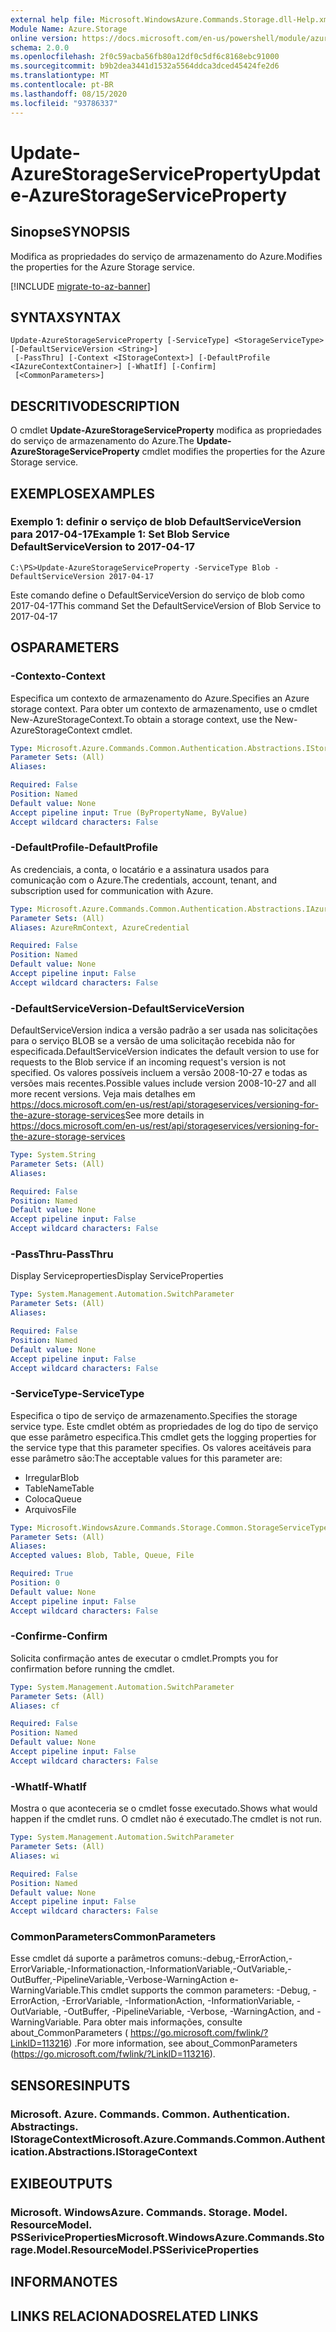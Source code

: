 ```yaml
---
external help file: Microsoft.WindowsAzure.Commands.Storage.dll-Help.xml
Module Name: Azure.Storage
online version: https://docs.microsoft.com/en-us/powershell/module/azure.storage/update-azurestorageserviceproperty
schema: 2.0.0
ms.openlocfilehash: 2f0c59acba56fb80a12df0c5df6c8168ebc91000
ms.sourcegitcommit: b9b2dea3441d1532a5564ddca3dced45424fe2d6
ms.translationtype: MT
ms.contentlocale: pt-BR
ms.lasthandoff: 08/15/2020
ms.locfileid: "93786337"
---
```

# <span data-ttu-id="169f4-101">Update-AzureStorageServiceProperty</span><span class="sxs-lookup"><span data-stu-id="169f4-101">Update-AzureStorageServiceProperty</span></span>

## <span data-ttu-id="169f4-102">Sinopse</span><span class="sxs-lookup"><span data-stu-id="169f4-102">SYNOPSIS</span></span>
<span data-ttu-id="169f4-103">Modifica as propriedades do serviço de armazenamento do Azure.</span><span class="sxs-lookup"><span data-stu-id="169f4-103">Modifies the properties for the Azure Storage service.</span></span>

[!INCLUDE [migrate-to-az-banner](../../includes/migrate-to-az-banner.md)]

## <span data-ttu-id="169f4-104">SYNTAX</span><span class="sxs-lookup"><span data-stu-id="169f4-104">SYNTAX</span></span>

```
Update-AzureStorageServiceProperty [-ServiceType] <StorageServiceType> [-DefaultServiceVersion <String>]
 [-PassThru] [-Context <IStorageContext>] [-DefaultProfile <IAzureContextContainer>] [-WhatIf] [-Confirm]
 [<CommonParameters>]
```

## <span data-ttu-id="169f4-105">DESCRITIVO</span><span class="sxs-lookup"><span data-stu-id="169f4-105">DESCRIPTION</span></span>
<span data-ttu-id="169f4-106">O cmdlet **Update-AzureStorageServiceProperty** modifica as propriedades do serviço de armazenamento do Azure.</span><span class="sxs-lookup"><span data-stu-id="169f4-106">The **Update-AzureStorageServiceProperty** cmdlet modifies the properties for the Azure Storage service.</span></span>

## <span data-ttu-id="169f4-107">EXEMPLOS</span><span class="sxs-lookup"><span data-stu-id="169f4-107">EXAMPLES</span></span>

### <span data-ttu-id="169f4-108">Exemplo 1: definir o serviço de blob DefaultServiceVersion para 2017-04-17</span><span class="sxs-lookup"><span data-stu-id="169f4-108">Example 1: Set Blob Service DefaultServiceVersion to 2017-04-17</span></span>
```
C:\PS>Update-AzureStorageServiceProperty -ServiceType Blob -DefaultServiceVersion 2017-04-17
```

<span data-ttu-id="169f4-109">Este comando define o DefaultServiceVersion do serviço de blob como 2017-04-17</span><span class="sxs-lookup"><span data-stu-id="169f4-109">This command Set the DefaultServiceVersion of Blob Service to 2017-04-17</span></span>

## <span data-ttu-id="169f4-110">OS</span><span class="sxs-lookup"><span data-stu-id="169f4-110">PARAMETERS</span></span>

### <span data-ttu-id="169f4-111">-Contexto</span><span class="sxs-lookup"><span data-stu-id="169f4-111">-Context</span></span>
<span data-ttu-id="169f4-112">Especifica um contexto de armazenamento do Azure.</span><span class="sxs-lookup"><span data-stu-id="169f4-112">Specifies an Azure storage context.</span></span>
<span data-ttu-id="169f4-113">Para obter um contexto de armazenamento, use o cmdlet New-AzureStorageContext.</span><span class="sxs-lookup"><span data-stu-id="169f4-113">To obtain a storage context, use the New-AzureStorageContext cmdlet.</span></span>

```yaml
Type: Microsoft.Azure.Commands.Common.Authentication.Abstractions.IStorageContext
Parameter Sets: (All)
Aliases:

Required: False
Position: Named
Default value: None
Accept pipeline input: True (ByPropertyName, ByValue)
Accept wildcard characters: False
```

### <span data-ttu-id="169f4-114">-DefaultProfile</span><span class="sxs-lookup"><span data-stu-id="169f4-114">-DefaultProfile</span></span>
<span data-ttu-id="169f4-115">As credenciais, a conta, o locatário e a assinatura usados para comunicação com o Azure.</span><span class="sxs-lookup"><span data-stu-id="169f4-115">The credentials, account, tenant, and subscription used for communication with Azure.</span></span>

```yaml
Type: Microsoft.Azure.Commands.Common.Authentication.Abstractions.IAzureContextContainer
Parameter Sets: (All)
Aliases: AzureRmContext, AzureCredential

Required: False
Position: Named
Default value: None
Accept pipeline input: False
Accept wildcard characters: False
```

### <span data-ttu-id="169f4-116">-DefaultServiceVersion</span><span class="sxs-lookup"><span data-stu-id="169f4-116">-DefaultServiceVersion</span></span>
<span data-ttu-id="169f4-117">DefaultServiceVersion indica a versão padrão a ser usada nas solicitações para o serviço BLOB se a versão de uma solicitação recebida não for especificada.</span><span class="sxs-lookup"><span data-stu-id="169f4-117">DefaultServiceVersion indicates the default version to use for requests to the Blob service if an incoming request's version is not specified.</span></span> <span data-ttu-id="169f4-118">Os valores possíveis incluem a versão 2008-10-27 e todas as versões mais recentes.</span><span class="sxs-lookup"><span data-stu-id="169f4-118">Possible values include version 2008-10-27 and all more recent versions.</span></span> <span data-ttu-id="169f4-119">Veja mais detalhes em https://docs.microsoft.com/en-us/rest/api/storageservices/versioning-for-the-azure-storage-services</span><span class="sxs-lookup"><span data-stu-id="169f4-119">See more details in https://docs.microsoft.com/en-us/rest/api/storageservices/versioning-for-the-azure-storage-services</span></span>

```yaml
Type: System.String
Parameter Sets: (All)
Aliases:

Required: False
Position: Named
Default value: None
Accept pipeline input: False
Accept wildcard characters: False
```

### <span data-ttu-id="169f4-120">-PassThru</span><span class="sxs-lookup"><span data-stu-id="169f4-120">-PassThru</span></span>
<span data-ttu-id="169f4-121">Display Serviceproperties</span><span class="sxs-lookup"><span data-stu-id="169f4-121">Display ServiceProperties</span></span>

```yaml
Type: System.Management.Automation.SwitchParameter
Parameter Sets: (All)
Aliases:

Required: False
Position: Named
Default value: None
Accept pipeline input: False
Accept wildcard characters: False
```

### <span data-ttu-id="169f4-122">-ServiceType</span><span class="sxs-lookup"><span data-stu-id="169f4-122">-ServiceType</span></span>
<span data-ttu-id="169f4-123">Especifica o tipo de serviço de armazenamento.</span><span class="sxs-lookup"><span data-stu-id="169f4-123">Specifies the storage service type.</span></span>
<span data-ttu-id="169f4-124">Este cmdlet obtém as propriedades de log do tipo de serviço que esse parâmetro especifica.</span><span class="sxs-lookup"><span data-stu-id="169f4-124">This cmdlet gets the logging properties for the service type that this parameter specifies.</span></span>
<span data-ttu-id="169f4-125">Os valores aceitáveis para esse parâmetro são:</span><span class="sxs-lookup"><span data-stu-id="169f4-125">The acceptable values for this parameter are:</span></span>
- <span data-ttu-id="169f4-126">Irregular</span><span class="sxs-lookup"><span data-stu-id="169f4-126">Blob</span></span> 
- <span data-ttu-id="169f4-127">TableName</span><span class="sxs-lookup"><span data-stu-id="169f4-127">Table</span></span>
- <span data-ttu-id="169f4-128">Coloca</span><span class="sxs-lookup"><span data-stu-id="169f4-128">Queue</span></span>
- <span data-ttu-id="169f4-129">Arquivos</span><span class="sxs-lookup"><span data-stu-id="169f4-129">File</span></span>

```yaml
Type: Microsoft.WindowsAzure.Commands.Storage.Common.StorageServiceType
Parameter Sets: (All)
Aliases:
Accepted values: Blob, Table, Queue, File

Required: True
Position: 0
Default value: None
Accept pipeline input: False
Accept wildcard characters: False
```

### <span data-ttu-id="169f4-130">-Confirme</span><span class="sxs-lookup"><span data-stu-id="169f4-130">-Confirm</span></span>
<span data-ttu-id="169f4-131">Solicita confirmação antes de executar o cmdlet.</span><span class="sxs-lookup"><span data-stu-id="169f4-131">Prompts you for confirmation before running the cmdlet.</span></span>

```yaml
Type: System.Management.Automation.SwitchParameter
Parameter Sets: (All)
Aliases: cf

Required: False
Position: Named
Default value: None
Accept pipeline input: False
Accept wildcard characters: False
```

### <span data-ttu-id="169f4-132">-WhatIf</span><span class="sxs-lookup"><span data-stu-id="169f4-132">-WhatIf</span></span>
<span data-ttu-id="169f4-133">Mostra o que aconteceria se o cmdlet fosse executado.</span><span class="sxs-lookup"><span data-stu-id="169f4-133">Shows what would happen if the cmdlet runs.</span></span> <span data-ttu-id="169f4-134">O cmdlet não é executado.</span><span class="sxs-lookup"><span data-stu-id="169f4-134">The cmdlet is not run.</span></span>

```yaml
Type: System.Management.Automation.SwitchParameter
Parameter Sets: (All)
Aliases: wi

Required: False
Position: Named
Default value: None
Accept pipeline input: False
Accept wildcard characters: False
```

### <span data-ttu-id="169f4-135">CommonParameters</span><span class="sxs-lookup"><span data-stu-id="169f4-135">CommonParameters</span></span>
<span data-ttu-id="169f4-136">Esse cmdlet dá suporte a parâmetros comuns:-debug,-ErrorAction,-ErrorVariable,-Informationaction,-InformationVariable,-OutVariable,-OutBuffer,-PipelineVariable,-Verbose-WarningAction e-WarningVariable.</span><span class="sxs-lookup"><span data-stu-id="169f4-136">This cmdlet supports the common parameters: -Debug, -ErrorAction, -ErrorVariable, -InformationAction, -InformationVariable, -OutVariable, -OutBuffer, -PipelineVariable, -Verbose, -WarningAction, and -WarningVariable.</span></span> <span data-ttu-id="169f4-137">Para obter mais informações, consulte about_CommonParameters ( https://go.microsoft.com/fwlink/?LinkID=113216) .</span><span class="sxs-lookup"><span data-stu-id="169f4-137">For more information, see about_CommonParameters (https://go.microsoft.com/fwlink/?LinkID=113216).</span></span>

## <span data-ttu-id="169f4-138">SENSORES</span><span class="sxs-lookup"><span data-stu-id="169f4-138">INPUTS</span></span>

### <span data-ttu-id="169f4-139">Microsoft. Azure. Commands. Common. Authentication. Abstractings. IStorageContext</span><span class="sxs-lookup"><span data-stu-id="169f4-139">Microsoft.Azure.Commands.Common.Authentication.Abstractions.IStorageContext</span></span>

## <span data-ttu-id="169f4-140">EXIBE</span><span class="sxs-lookup"><span data-stu-id="169f4-140">OUTPUTS</span></span>

### <span data-ttu-id="169f4-141">Microsoft. WindowsAzure. Commands. Storage. Model. ResourceModel. PSSeriviceProperties</span><span class="sxs-lookup"><span data-stu-id="169f4-141">Microsoft.WindowsAzure.Commands.Storage.Model.ResourceModel.PSSeriviceProperties</span></span>

## <span data-ttu-id="169f4-142">INFORMA</span><span class="sxs-lookup"><span data-stu-id="169f4-142">NOTES</span></span>

## <span data-ttu-id="169f4-143">LINKS RELACIONADOS</span><span class="sxs-lookup"><span data-stu-id="169f4-143">RELATED LINKS</span></span>
